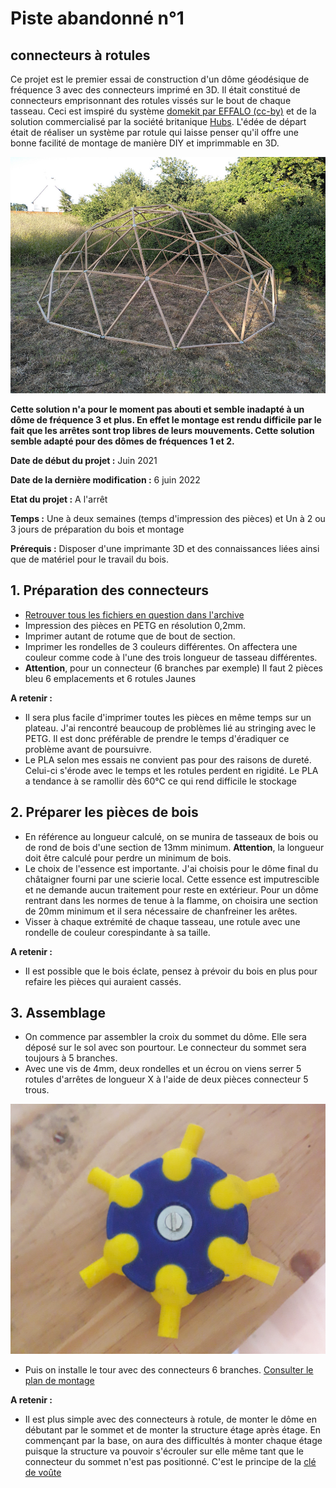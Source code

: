 # Piste abandonné n°1

## connecteurs à rotules

Ce projet est le premier essai de construction d'un dôme géodésique de fréquence 3 avec des connecteurs imprimé en 3D. Il était constitué de connecteurs emprisonnant des rotules vissés sur le bout de chaque tasseau. 
Ceci est imspiré du système [domekit par EFFALO (cc-by)](https://www.thingiverse.com/thing:8985) et de la solution commercialisé par la société britanique [Hubs](https://buildwithhubs.co.uk/). 
L'édée de départ était de réaliser un système par rotule qui laisse penser qu'il offre une bonne facilité de montage de manière DIY et imprimmable en 3D. 

![rendu_dome_rotules](pictures/rendu_dome_rotules.jpg)

**Cette solution n'a pour le moment pas abouti et semble inadapté à un dôme de fréquence 3 et plus. En effet le montage est rendu difficile par le fait que les arrêtes sont trop libres de leurs mouvements. Cette solution semble adapté pour des dômes de fréquences 1 et 2.**

**Date de début du projet :** Juin 2021

**Date de la dernière modification :** 6 juin 2022

**Etat du projet :** A l'arrêt

**Temps :** Une à deux semaines (temps d'impression des pièces) et Un à 2 ou 3 jours de préparation du bois et montage

**Prérequis :** Disposer d'une imprimante 3D et des connaissances liées ainsi que de matériel pour le travail du bois.





## 1. Préparation des connecteurs


 - [Retrouver tous les fichiers en question dans l'archive](/hardware/archives_projets_abandones/connecteurs_a_rotules)
 - Impression des pièces en PETG  en résolution 0,2mm. 
 - Imprimer autant de rotume que de bout de section. 
 - Imprimer les rondelles de 3 couleurs différentes. On affectera une couleur comme code à l'une des trois longueur de tasseau différentes.  
 - **Attention**, pour un connecteur (6 branches par exemple) Il faut 2 pièces bleu 6 emplacements et 6 rotules Jaunes


**A retenir :**
 - Il sera plus facile d'imprimer toutes les pièces en même temps sur un plateau. J'ai rencontré beaucoup de problèmes lié au stringing avec le PETG. Il est donc préférable de prendre le temps d'éradiquer ce problème avant de poursuivre. 
 - Le PLA selon mes essais ne convient pas pour des raisons de dureté. Celui-ci s'érode avec le temps et les rotules perdent en rigidité. Le PLA a tendance à se ramollir dès 60°C ce qui rend difficile le stockage 




## 2. Préparer les pièces de bois

 - En référence au longueur calculé, on se munira de tasseaux de bois ou de rond de bois d'une section de 13mm minimum. **Attention**, la longueur doit être calculé pour perdre un minimum de bois. 
 - Le choix de l'essence est importante. J'ai choisis pour le dôme final du châtaigner fourni par une scierie local. Cette essence est imputrescible et ne demande aucun traitement pour reste en extérieur. Pour un dôme rentrant dans les normes de tenue à la flamme, on choisira une section de 20mm minimum et il sera nécessaire de chanfreiner les arêtes. 
 - Visser à chaque extrémité de chaque tasseau, une rotule avec une rondelle de couleur corespindante à sa taille. 
 


**A retenir :**
 - Il est possible que le bois éclate, pensez à prévoir du bois en plus pour refaire les pièces qui auraient cassés. 



## 3. Assemblage

 - On commence par assembler la croix du sommet du dôme. Elle sera déposé sur le sol avec son pourtour. Le connecteur du sommet sera toujours à 5 branches. 
 - Avec une vis de 4mm, deux rondelles et un écrou on viens serrer 5 rotules d'arrêtes de longueur X à l'aide de deux pièces connecteur 5 trous. 

![Rotules_assemblage](pictures/domekit_vrotules_assemblage.jpg)

 - Puis on installe le tour avec des connecteurs 6 branches. [Consulter le plan de montage](http://www.rusticdomes.com/Calculator.html)



**A retenir :**
 - Il est plus simple avec des connecteurs à rotule, de monter le dôme en débutant par le sommet et de monter la structure étage après étage. En commençant par la base, on aura des difficultés à monter chaque étage puisque la structure va pouvoir s'écrouler sur elle même tant que le connecteur du sommet n'est pas positionné. C'est le principe de la [clé de voûte](https://fr.wikipedia.org/wiki/Cl%C3%A9_de_vo%C3%BBte_(architecture)#:~:text=Une%20cl%C3%A9%20de%20vo%C3%BBte%20ou,appara%C3%AEt%20dans%20l'architecture%20gothique)



